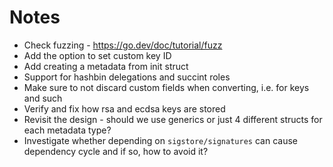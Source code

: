# Notes

* Check fuzzing - https://go.dev/doc/tutorial/fuzz 
* Add the option to set custom key ID
* Add creating a metadata from init struct
* Support for hashbin delegations and succint roles
* Make sure to not discard custom fields when converting, i.e. for keys and such
* Verify and fix how rsa and ecdsa keys are stored
* Revisit the design - should we use generics or just 4 different structs for each metadata type?
* Investigate whether depending on `sigstore/signatures` can cause dependency cycle and if so, how to avoid it?
